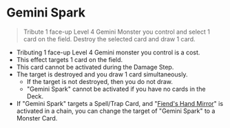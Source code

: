 # Gemini Spark

> Tribute 1 face-up Level 4 Gemini Monster you control and select 1 card on the field. Destroy the selected card and draw 1 card.

*   Tributing 1 face-up Level 4 Gemini monster you control is a cost.
*   This effect targets 1 card on the field.
*   This card cannot be activated during the Damage Step.
*   The target is destroyed and you draw 1 card simultaneously.
    *   If the target is not destroyed, then you do not draw.
    *   "Gemini Spark" cannot be activated if you have no cards in the Deck.
*   If "Gemini Spark" targets a Spell/Trap Card, and "[Fiend's Hand Mirror](https://yugipedia.com/wiki/Fiend%27s_Hand_Mirror)" is activated in a chain, you can change the target of "Gemini Spark" to a Monster Card.
